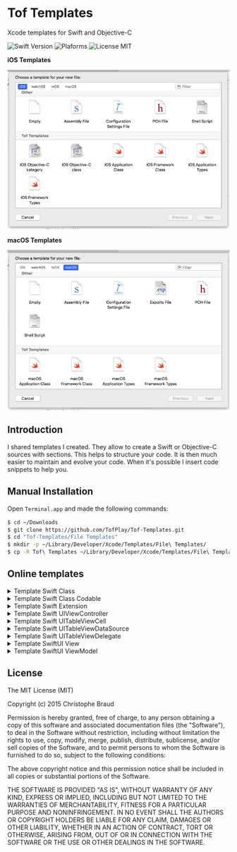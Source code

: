 # Tof Templates
Xcode templates for Swift and Objective-C

![Swift Version](https://img.shields.io/badge/Swift-4.0-orange.svg)
![Plaforms](https://img.shields.io/badge/Platform-iOS%20|%20macOS-lightgrey.svg)
![License MIT](https://img.shields.io/badge/License-MIT-lightgrey.svg) 

**iOS Templates**

![](https://raw.githubusercontent.com/TofPlay/Tof-Templates/master/Images/Tof-Templates-iOS.png)

**macOS Templates**

![](https://raw.githubusercontent.com/TofPlay/Tof-Templates/master/Images/Tof-Templates-macOS.png)

## Introduction

I shared templates I created. They allow to create a Swift or Objective-C sources with sections. This helps to structure your code. It is then much easier to maintain and evolve your code. When it's possible I insert code snippets to help you.

## Manual Installation 
Open `Terminal.app` and made the following commands:
```bash
$ cd ~/Downloads
$ git clone https://github.com/TofPlay/Tof-Templates.git
$ cd "Tof-Templates/File Templates"
$ mkdir -p ~/Library/Developer/Xcode/Templates/File\ Templates/
$ cp -R Tof\ Templates ~/Library/Developer/Xcode/Templates/File\ Templates/
``` 

## Online templates

<details>
<summary>Template Swift Class</summary>

```swift
// MARK: -
// MARK: <#class#>
// MARK: -
public class <#class#> {
  // MARK: -
  // MARK: Public access
  // MARK: -
  
  // MARK: -> Public enums
  
  // MARK: -> Public structs
  
  // MARK: -> Public class
  
  // MARK: -> Public type alias 
  
  // MARK: -> Public static properties
  
  // MARK: -> Public properties
  
  // MARK: -> Public class methods
  
  // MARK: -> Public init methods
  
  // MARK: -> Public operators

  // MARK: -> Public methods
    
  // MARK: -
  // MARK: Internal access (aka public for current module)
  // MARK: -
  
  // MARK: -> Internal enums
  
  // MARK: -> Internal structs
  
  // MARK: -> Internal class
  
  // MARK: -> Internal type alias 
  
  // MARK: -> Internal static properties
  
  // MARK: -> Internal properties

  // MARK: -> Internal class methods
  
  // MARK: -> Internal operators

  // MARK: -> Internal methods
  
  // MARK: -
  // MARK: Private access
  // MARK: -
  
  // MARK: -> Private enums
  
  // MARK: -> Private structs
  
  // MARK: -> Private class
  
  // MARK: -> Private type alias 

  // MARK: -> Private static properties

  // MARK: -> Private properties

  // MARK: -> Private class methods
  
  // MARK: -> Private init methods
  
  // MARK: -> Private operators

  // MARK: -> Private methods
}
```
</details>

<details>
<summary>Template Swift Class Codable</summary>

```swift
// MARK: -
// MARK: <#class#>
// MARK: -
public class <#class#>: Codable {
    // MARK: -
    // MARK: Public access
    // MARK: -
    
    // MARK: -> Public enums
    
    public enum CodingKeys: String, CodingKey {
        case <#property#>
    }
    
    // MARK: -> Public structs
    
    // MARK: -> Public class
    
    // MARK: -> Public type alias
    
    // MARK: -> Public static properties
    
    // MARK: -> Public properties
    
    public var <#property#>:<#type#> = <#default value#>
    
    // MARK: -> Public class methods
    
    // MARK: -> Public init methods
    
    public init() {}
    
    // MARK: -> Public methods
    
    // MARK: -> Public protocol Encodable
    
    public func encode(to pEncoder: Encoder) throws {
        var lContainer = pEncoder.container(keyedBy: CodingKeys.self)
        
        try lContainer.encode(<#property#>, forKey: .<#property#>)
    }
    
    // MARK: -> Public protocol Decodable
    
    public required init(from pDecoder: Decoder) throws {
        if let lContainer = try? pDecoder.container(keyedBy: CodingKeys.self) {
            var lInvalidFields:[String] = []
            
            // Required
            if let l<#property#> = try? lContainer.decode(String.self, forKey: .<#property#>) {
                id = l<#property#>
            } else {
                lInvalidFields.append(CodingKeys.<#property#>.stringValue)
            }
            
            if lInvalidFields.isEmpty == false {
                print("⚠️ \(Swift.type(of: self)): invalid fields: [\(lInvalidFields.joined(separator: ","))]")
            }
        } else {
            print("⚠️ \(type(of: self)): invalid json")
        }
    }

    // MARK: -
    // MARK: Internal access (aka public for current module)
    // MARK: -
    
    // MARK: -> Internal enums
    
    // MARK: -> Internal structs
    
    // MARK: -> Internal class
    
    // MARK: -> Internal type alias
    
    // MARK: -> Internal static properties
    
    // MARK: -> Internal properties
    
    // MARK: -> Internal class methods
    
    // MARK: -> Internal init methods
    
    // MARK: -> Internal operators
    
    // MARK: -> Internal methods
    
    // MARK: -
    // MARK: Private access
    // MARK: -
    
    // MARK: -> Private enums
    
    // MARK: -> Private structs
    
    // MARK: -> Private class
    
    // MARK: -> Private type alias
    
    // MARK: -> Private static properties
    
    // MARK: -> Private properties
    
    // MARK: -> Private class methods
    
    // MARK: -> Private init methods
    
    // MARK: -> Private operators
    
    // MARK: -> Private methods
    
}
```
</details>

<details>
<summary>Template Swift Extension</summary>

```swift
// MARK: -
// MARK: NSObject extension
// MARK: -
 extension NSObject {
  // MARK: -
  // MARK: Public access
  // MARK: -
  
  // MARK: -> Public enums
  
  // MARK: -> Public structs
  
  // MARK: -> Public class
  
  // MARK: -> Public type alias 
  
  // MARK: -> Public static properties
  
  // MARK: -> Public properties
  
  // MARK: -> Public class methods
  
  // MARK: -> Public init methods
  
  // MARK: -> Public operators
  
  // MARK: -> Public methods
  
  // MARK: -
  // MARK: Internal access (aka public for current module)
  // MARK: -
  
  // MARK: -> Internal enums
  
  // MARK: -> Internal structs
  
  // MARK: -> Internal class
  
  // MARK: -> Internal type alias 
  
  // MARK: -> Internal static properties
  
  // MARK: -> Internal properties
  
  // MARK: -> Internal class methods
  
  // MARK: -> Internal init methods
  
  // MARK: -> Internal operators

  // MARK: -> Internal methods
  
  // MARK: -
  // MARK: Private access
  // MARK: -
  
  // MARK: -> Private enums
  
  // MARK: -> Private structs
  
  // MARK: -> Private class
  
  // MARK: -> Private type alias 

  // MARK: -> Private static properties

  // MARK: -> Private properties
  
  // MARK: -> Private class methods
  
  // MARK: -> Private init methods
  
  // MARK: -> Private operators

  // MARK: -> Private methods
}
```
</details>

<details>
<summary>Template Swift UIViewController</summary>

```swift
import UIKit

// MARK: -
// MARK: <#class#>ViewController
// MARK: -
public class  <#class#>ViewController: UIViewController {
  // MARK: -
  // MARK: Interface
  // MARK: -
  
  // MARK: Interface Builder properties
  
  // MARK: Interface Builder actions
  
  // MARK: Interface navigation
  
  //public override func prepare(for pSegue: UIStoryboardSegue, sender pSender: Any?) {
  //  if pSegue.identifier == "<#segue name#>" {
  //    if let l<#View Controller#> = pSegue.destination as? <#View Controller#> {
  //      // Set public properties of view controller
  //    }
  //  } else if pSegue.identifier == "<#segue name#>" {
  //    if let l<#View Controller#> = pSegue.destination as? <#View Controller#> {
  //      // Set public properties of view controller
  //    }
  //  }
  //}
  
  // MARK: Interface notifications
  
  ////@objc public func notification<#notification name#>(_ pNotification: NSNotification) {
  //  if pNotification.object is <#type#> {
  //    // <#notification code#>
  //  }
  //}
  
  // MARK: Interface class override UIViewController
  
  // Called after the controller's view is loaded into memory.
  public override func viewDidLoad() {
    super.viewDidLoad()
    // Do any additional setup after loading the view
  }
  
  // Notifies the view controller that its view is about to be added to a view hierarchy.
  //public override func viewWillAppear(_ pAnimated: Bool) {
  //  super.viewWillAppear(pAnimated)
  //}
  
  // Notifies the view controller that its view was added to a view hierarchy.
  //public override func viewDidAppear(_ pAnimated: Bool) {
  //  super.viewDidAppear(pAnimated)
  //}
  
  // Notifies the view controller that its view is about to be removed from a view hierarchy.
  //public override func viewWillDisappear(_ pAnimated: Bool) {
  //  super.viewWillDisappear(pAnimated)
  //}
  
  // Notifies the view controller that its view was removed from a view hierarchy.
  //public override func viewDidDisappear(_ pAnimated: Bool) {
  //  super.viewDidDisappear(pAnimated)
  //}

  public override func didReceiveMemoryWarning() {
    super.didReceiveMemoryWarning()
    // Dispose of any resources that can be recreated.
  }
  
  // MARK: -
  // MARK: Public access
  // MARK: -
  
  // MARK: -> Public enums
  
  // MARK: -> Public structs
  
  // MARK: -> Public class
  
  // MARK: -> Public type alias 
  
  // MARK: -> Public static properties
  
  // MARK: -> Public properties
  
  // MARK: -> Public class methods
  
  // MARK: -> Public init methods
  
  // MARK: -> Public operators

  // MARK: -> Public methods
    
  // MARK: -
  // MARK: Internal access (aka public for current module)
  // MARK: -
  
  // MARK: -> Internal enums
  
  // MARK: -> Internal structs
  
  // MARK: -> Internal class
  
  // MARK: -> Internal type alias 
  
  // MARK: -> Internal static properties
  
  // MARK: -> Internal properties
  
  // MARK: -> Internal class methods
  
  // MARK: -> Internal operators

  // MARK: -> Internal methods

  // MARK: -
  // MARK: Private access
  // MARK: -
  
  // MARK: -> Private enums
  
  // MARK: -> Private structs
  
  // MARK: -> Private class
  
  // MARK: -> Private type alias 

  // MARK: -> Private static properties

  // MARK: -> Private properties

  // MARK: -> Private class methods
  
  // MARK: -> Private init methods
  
  // MARK: -> Private operators

  // MARK: -> Private methods
}
```
</details>

<details>
<summary>Template Swift UITableViewCell</summary>

```swift
// MARK: -
// MARK: <#class#>Cell
// MARK: -
public class <#class#>Cell : UITableViewCell {
    // MARK: -
    // MARK: Public access
    // MARK: -
    
    // MARK: -> Public properties
    
    //@IBOutlet weak var lbl<#label name#>: UILabel!
    //@IBOutlet weak var img<#image name#>: UIImageView!
    //@IBOutlet weak var bt<#button name#>: UIButton!
    //@IBOutlet weak var view<#view name#>: UIView!
    //@IBOutlet weak var stack<#stack name#>: UIStack!
    
    // MARK: -> Public class methods
    
    // MARK: -> Public init methods
    
    // MARK: -> Public methods
}
```
</details>

<details>
<summary>Template Swift UITableViewDataSource</summary>

```swift
// MARK: -
// MARK: Interface implementation protocol UITableViewDataSource
// MARK: -
extension <#class#>: UITableViewDataSource {

    public func numberOfSections(in tableView: UITableView) -> Int {
        return 1
    }
    
    public func tableView(_ tableView: UITableView, numberOfRowsInSection section: Int) -> Int {
        return items.count
    }
    
    public func tableView(_ tableView: UITableView, cellForRowAt pIndexPath: IndexPath) -> UITableViewCell {
        let lItem = items[pIndexPath.row]
        
        guard let lRet = tableView.dequeueReusableCell(withIdentifier: “<“#cel identifier#>, for: pIndexPath) as? HTAFormListCell else {
            return UITableViewCell()
        }
        
        lRet.lbl<#label#>.textColor = UIColor(named: “<#asset color#>”)
        lRet.lbl<#label#>.text = lItem.value

        lRet.backgroundColor = UIColor(named: “<#asset color#>”)
        
        return lRet
    }
}
```
</details>

<details>
<summary>Template Swift UITableViewDelegate</summary>

```swift
// MARK: -
// MARK: Interface implementation protocol UITableViewDelegate
// MARK: -
extension <#class#>: UITableViewDelegate {

    public func tableView(_ tableView: UITableView, heightForRowAt pIndexPath: IndexPath) -> CGFloat {
        return <#cell height#>
    }

    public func tableView(_ pTableView: UITableView, willDisplay cell: UITableViewCell, forRowAt pIndexPath: IndexPath) {
    }

    public func tableView(_ pTableView: UITableView, didSelectRowAt pIndexPath: IndexPath) {
    }

    public func tableView(_ tableView: UITableView, didDeselectRowAt pIndexPath: IndexPath) {
    }

}
```
</details>

<details>
<summary>Template SwiftUI View</summary>

```swift
// MARK: -
// MARK: <#view name#>
// MARK: -
public struct <#view name#>: View {
  // MARK: -
  // MARK: Parameters
  // MARK: -

  // MARK: -> Parameters constantes
  
  //public let <#property#>: <#type#>

  // MARK: -> Parameters binding objects

  //@Binding public var <#property#>: <#type#>

  // MARK: -> Parameters closures

  //public let <#closure#>: <#closure type#>
  
  // MARK: -
  // MARK: Public access
  // MARK: -
  
  // MARK: -> Public enums
  
  // MARK: -> Public structs
  
  // MARK: -> Public class
  
  // MARK: -> Public type alias 
  
  //public typealias <#closure type#> = <#closure declaration#>
  
  // MARK: -> Public static methods
  
  // MARK: -> Public init methods
  
  // MARK: -> Public methods
  
  // MARK: -
  // MARK: Private access
  // MARK: -

  // MARK: -> Private environment objects
  
  //@EnvironmentObject private var <#property#>: <#type#>

  // MARK: -> Private StateObject 
  
  //@StateObject private var <#property#> = <#type#>()

  // MARK: -> Private State 
  
  //@State private var <#property#>: <#type#> = <#default value#>

  // MARK: -> Private constantes
  
  //private let <#property#> = <#default value#>

  // MARK: -> Private methods

  // MARK: -
  // MARK: Body
  // MARK: -

  public var body: some View {
      VStack {
      	  Text(“Hello World!”)   
      }
  }
}
```
</details>

<details>
<summary>Template SwiftUI ViewModel</summary>

```swift
// MARK: -
// MARK: <#class#>VM
// MARK: -
public class <#class#>VM: ObservableObject {
  // MARK: -
  // MARK: Public access
  // MARK: -
  
  // MARK: -> Public enums
  
  // MARK: -> Public structs
  
  // MARK: -> Public class
  
  // MARK: -> Public type alias 

  // MARK: -> Public published properties

  @Published public var <#property#>:<#type#> = <#value#>

  // MARK: -> Public static methods
  
  // MARK: -> Public init methods
  
  // MARK: -> Public methods

  // MARK: -
  // MARK: Private access
  // MARK: -
  
  // MARK: -> Private enums
  
  // MARK: -> Private structs
  
  // MARK: -> Private class
  
  // MARK: -> Private type alias 

  // MARK: -> Private static properties

  // MARK: -> Private properties

  // MARK: -> Private class methods
  
  // MARK: -> Private init methods
  
  // MARK: -> Private operators

  // MARK: -> Private methods

  // MARK: -
  // MARK: Dummy datas
  // MARK: -
    
  public class Dummy {
        
        public static var <#one instance#>: <#class#>VM {
            return <#class#>VM()
        }
  }
}
```
</details>

## License
The MIT License (MIT)

Copyright (c) 2015 Christophe Braud

Permission is hereby granted, free of charge, to any person obtaining a copy
of this software and associated documentation files (the "Software"), to deal
in the Software without restriction, including without limitation the rights
to use, copy, modify, merge, publish, distribute, sublicense, and/or sell
copies of the Software, and to permit persons to whom the Software is
furnished to do so, subject to the following conditions:

The above copyright notice and this permission notice shall be included in all
copies or substantial portions of the Software.

THE SOFTWARE IS PROVIDED "AS IS", WITHOUT WARRANTY OF ANY KIND, EXPRESS OR
IMPLIED, INCLUDING BUT NOT LIMITED TO THE WARRANTIES OF MERCHANTABILITY,
FITNESS FOR A PARTICULAR PURPOSE AND NONINFRINGEMENT. IN NO EVENT SHALL THE
AUTHORS OR COPYRIGHT HOLDERS BE LIABLE FOR ANY CLAIM, DAMAGES OR OTHER
LIABILITY, WHETHER IN AN ACTION OF CONTRACT, TORT OR OTHERWISE, ARISING FROM,
OUT OF OR IN CONNECTION WITH THE SOFTWARE OR THE USE OR OTHER DEALINGS IN THE
SOFTWARE.
